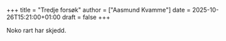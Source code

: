 +++
title = "Tredje forsøk"
author = ["Aasmund Kvamme"]
date = 2025-10-26T15:21:00+01:00
draft = false
+++

Noko rart har skjedd.
